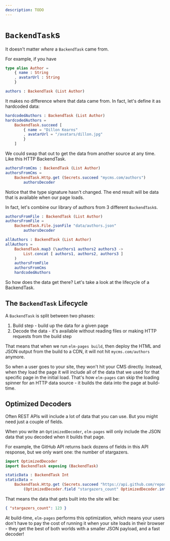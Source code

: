 ```yaml
---
description: TODO
---
```


# `BackendTask`s

It doesn't matter _where_ a `BackendTask` came from.

For example, if you have

```elm
type alias Author =
    { name : String
    , avatarUrl : String
    }

authors : BackendTask (List Author)
```

It makes no difference where that data came from. In fact, let's define it as hardcoded data:

```elm
hardcodedAuthors : BackendTask (List Author)
hardcodedAuthors =
    BackendTask.succeed [
        { name = "Dillon Kearns"
        , avatarUrl = "/avatars/dillon.jpg"
        }
    ]
```

We could swap that out to get the data from another source at any time. Like this HTTP BackendTask.

```elm
authorsFromCms : BackendTask (List Author)
authorsFromCms =
    BackendTask.Http.get (Secrets.succeed "mycms.com/authors")
        authorsDecoder
```

Notice that the type signature hasn't changed. The end result will be data that is available when our page loads.

In fact, let's combine our library of authors from 3 different `BackendTask`s.

```elm
authorsFromFile : BackendTask (List Author)
authorsFromFile =
    BackendTask.File.jsonFile "data/authors.json"
        authorsDecoder

allAuthors : BackendTask (List Author)
allAuthors =
    BackendTask.map3 (\authors1 authors2 authors3 ->
        List.concat [ authors1, authors2, authors3 ]
    )
    authorsFromFile
    authorsFromCms
    hardcodedAuthors
```

So how does the data get there? Let's take a look at the lifecycle of a BackendTask.

## The `BackendTask` Lifecycle

A `BackendTask` is split between two phases:

1. Build step - build up the data for a given page
2. Decode the data - it's available without reading files or making HTTP requests from the build step

That means that when we run `elm-pages build`, then deploy the HTML and JSON output from the build to a CDN, it will not hit `mycms.com/authors` anymore.

So when a user goes to your site, they won't hit your CMS directly. Instead, when they load the page it will include all of the data that we used for that specific page
in the initial load. That's how `elm-pages` can skip the loading spinner for an HTTP data source - it builds the data into the page at build-time.

## Optimized Decoders

Often REST APIs will include a lot of data that you can use. But you might need just a couple of fields.

When you write an `OptimizedDecoder`, `elm-pages` will only include the JSON data that you decoded when it builds that page.

For example, the GitHub API returns back dozens of fields in this API response, but we only want one: the number of stargazers.

```elm
import OptimizedDecoder
import BackendTask exposing (BackendTask)

staticData : BackendTask Int
staticData =
    BackendTask.Http.get (Secrets.succeed "https://api.github.com/repos/dillonkearns/elm-pages")
        (OptimizedDecoder.field "stargazers_count" OptimizedDecoder.int)
```

That means the data that gets built into the site will be:

```json
{ "stargazers_count": 123 }
```

At build-time, `elm-pages` performs this optimization, which means your users don't have to pay the cost of running it when your site loads in their browser - they get the best of both worlds with a smaller JSON payload, and a fast decoder!

